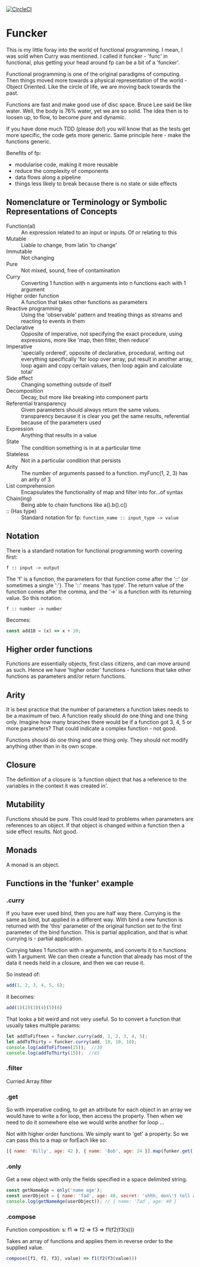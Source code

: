 [![CircleCI](https://circleci.com/gh/roppa/funcker.svg?style=svg)](https://circleci.com/gh/roppa/funcker)

# Funcker

This is my little foray into the world of functional programming. I mean, I was sold when Curry was mentioned. I called it funcker - 'func' in functional, plus getting your head around fp can be a bit of a 'funcker'.

Functional programming is one of the original paradigms of computing. Then things moved more towards a physical representation of the world - Object Oriented. Like the circle of life, we are moving back towards the past.

Functions are fast and make good use of disc space. Bruce Lee said be like water. Well, the body is 76% water, yet we are so solid. The idea then is to loosen up, to flow, to become pure and dynamic.

If you have done much TDD (please do!) you will know that as the tests get more specific, the code gets more generic. Same principle here - make the functions generic.

Benefits of fp:

 - modularise code, making it more reusable
 - reduce the complexity of components
 - data flows along a pipeline
 - things less likely to break because there is no state or side effects

## Nomenclature or Terminology  or Symbolic Representations of Concepts

<dl>
  <dt>Function(al)</dt>
  <dd>An expression related to an input or inputs. Of or relating to this</dd>
  <dt>Mutable</dt>
  <dd>Liable to change, from latin 'to change'</dd>
  <dt>Immutable</dt>
  <dd>Not changing</dd>
  <dt>Pure</dt>
  <dd>Not mixed, sound, free of contamination</dd>
  <dt>Curry</dt>
  <dd>Converting 1 function with n arguments into n functions each with 1 argument</dd>
  <dt>Higher order function</dt>
  <dd>A function that takes other functions as parameters</dd>
  <dt>Reactive programming</dt>
  <dd>Using the 'observable' pattern and treating things as streams and reacting to events in them</dd>
  <dt>Declarative</dt>
  <dd>Opposite of imperative, not specifying the exact procedure, using expressions, more like 'map, then filter, then reduce'</dd>
  <dt>Imperative</dt>
  <dd>'specially ordered', opposite of declarative, procedural, writing out everything specifically 'for loop over array, put result in another array, loop again and copy certain values, then loop again and calculate total'</dd>
  <dt>Side effect</dt>
  <dd>Changing something outside of itself</dd>
  <dt>Decomposition</dt>
  <dd>Decay, but more like breaking into component parts</dd>
  <dt>Referential transparency</dt>
  <dd>Given parameters should always return the same values. transparency because it is clear you get the same results, referential because of the parameters used</dd>
  <dt>Expression</dt>
  <dd>Anything that results in a value</dd>
  <dt>State</dt>
  <dd>The condition something is in at a particular time</dd>
  <dt>Stateless</dt>
  <dd>Not in a particular condition that persists</dd>
  <dt>Arity</dt>
  <dd>The number of arguments passed to a function. myFunc(1, 2, 3) has an arity of 3</dd>
  <dt>List comprehension</dt>
  <dd>Encapsulates the functionality of map and filter into for...of syntax</dd>
  <dt>Chain(ing)</dt>
  <dd>Being able to chain functions like a().b().c()</dd>
  <dt>:: (Has type)</dt>
  <dd>Standard notation for fp: <code>function_name :: input_type -> value</code></dd>
</dl>

## Notation

There is a standard notation for functional programming worth covering first:

```
f :: input -> output
```

The 'f' is a function, the parameters for that function come after the '::' (or sometimes a single ':'). The '::' means 'has type'. The return value of the function comes after the comma, and the '->' is a function with its returning value. So this notation:

```
f :: number -> number
```

Becomes:

```javascript
const add10 = (x) => x + 10;
```

## Higher order functions

Functions are essentially objects, first class citizens, and can move around as such. Hence we have 'higher order' functions - functions that take other functions as parameters and/or return functions.

## Arity

It is best practice that the number of parameters a function takes needs to be a maximum of two. A function really should do one thing and one thing only. Imagine how many branches there would be if a function got 3, 4, 5 or more parameters? That could indicate a complex function - not good.

Functions should do one thing and one thing only. They should not modify anything other than in its own scope.

## Closure

The definition of a closure is 'a function object that has a reference to the variables in the context it was created in'.

## Mutability

Functions should be pure. This could lead to problems when parameters are references to an object. If that object is changed within a function then a side effect results. Not good.

## Monads

A monad is an object.

## Functions in the 'funker' example

### .curry

If you have ever used bind, then you are half way there. Currying is the same as bind, but applied in a different way. With bind a new function is returned with the 'this' parameter of the original function set to the first parameter of the bind function. This is partial application, and that is what currying is - partial application.

Currying takes 1 function with n arguments, and converts it to n functions with 1 argument. We can then create a function that already has most of the data it needs held in a closure, and then we can reuse it.

So instead of:

```javascript
add(1, 2, 3, 4, 5, 6);
```

it becomes:

```javascript
add(1)(2)(3)(4)(5)(6)
```

That looks a bit weird and not very useful. So to convert a function that usually takes multiple params:

```javascript
let addToFifteen = funcker.curry(add, 1, 2, 3, 4, 5);
let addToThirty = funcker.curry(add, 10, 10, 10);
console.log(addToFifteen(15));  //30
console.log(addToThirty(15));  //45
```

### .filter

Curried Array.filter
### .get

So with imperative coding, to get an attribute for each object in an array we would have to write a for loop, then access the property. Then when we need to do it somewhere else we would write another for loop ...

Not with higher order functions. We simply want to 'get' a property. So we can pass this to a map or forEach like so:

```javascript
[{ name: 'Billy', age: 42 }, { name: 'Bob', age: 24 }].map(funker.get('name'));
```

### .only

Get a new object with only the fields specified in a space delimited string.

```javascript
const getNameAge = only('name age');
const userObject = { name: 'Tad', age: 40, secret: 'shhh, don\'t tell anyone' };
console.log(getNameAge(userObject)); // { name: 'Tad', age: 40 }
```

### .compose

Function composition: s: f1 => f2 => f3 => f1(f2(f3(s)))

Takes an array of functions and applies them in reverse order to the supplied value.

```javascript
compose([f1, f2, f3], value) => f1(f2(f3(value)))
```



